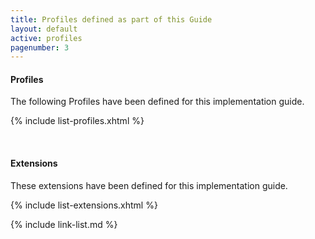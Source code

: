 ```yaml
---
title: Profiles defined as part of this Guide
layout: default
active: profiles
pagenumber: 3
---
```

#### Profiles

The following Profiles have been defined for this implementation guide.

{% include list-profiles.xhtml %}

<br />

#### Extensions

These extensions have been defined for this implementation guide.


{% include list-extensions.xhtml %}


{% include link-list.md %}

<br />
